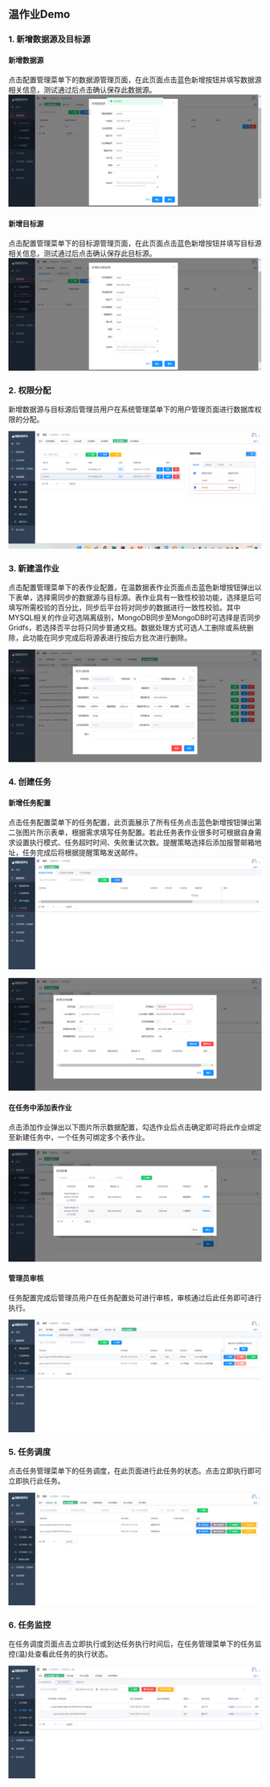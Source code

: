 

##  温作业Demo

### 1. 新增数据源及目标源

#### 新增数据源
点击配置管理菜单下的数据源管理页面，在此页面点击蓝色新增按钮并填写数据源相关信息，测试通过后点击确认保存此数据源。
   ![image-20230621132912082](../images/image-20230621132912082.png)
#### 新增目标源

点击配置管理菜单下的目标源管理页面，在此页面点击蓝色新增按钮并填写目标源相关信息，测试通过后点击确认保存此目标源。
![image-20230621132755714](../images/image-20230621132755714.png)


### 2. 权限分配

新增数据源与目标源后管理员用户在系统管理菜单下的用户管理页面进行数据库权限的分配。
  
 ![image-20230621132523358](../images/image-20230621132523358.png)


### 3. 新建温作业

点击配置管理菜单下的表作业配置，在温数据表作业页面点击蓝色新增按钮弹出以下表单，选择需同步的数据源与目标源。表作业具有一致性校验功能，选择是后可填写所需校验的百分比，同步后平台将对同步的数据进行一致性校验。其中MYSQL相关的作业可选隔离级别，MongoDB同步至MongoDB时可选择是否同步Gridfs，若选择否平台将只同步普通文档。数据处理方式可选人工删除或系统删除，此功能在同步完成后将源表进行按后方批次进行删除。

![image-20230621134350471](../images/image-20230621134350471.png)

### 4. 创建任务

#### 新增任务配置
点击任务配置菜单下的任务配置，此页面展示了所有任务点击蓝色新增按钮弹出第二张图片所示表单，根据需求填写任务配置。若此任务表作业很多时可根据自身需求设置执行模式、任务超时时间、失败重试次数。提醒策略选择后添加报警邮箱地址，任务完成后将根据提醒策略发送邮件。
![image-20230621142941634](../images/image-20230621142941634.png)

![image-20230621143119669](../images/image-20230621143119669.png)

#### 在任务中添加表作业
点击添加作业弹出以下图片所示数据配置，勾选作业后点击确定即可将此作业绑定至新建任务中，一个任务可绑定多个表作业。

![image-20230621143532776](../images/image-20230621143532776.png)

#### 管理员审核

任务配置完成后管理员用户在任务配置处可进行审核，审核通过后此任务即可进行执行。

![image-20230619183730879](../images/image-20230619183730879.png)


### 5. 任务调度

点击任务管理菜单下的任务调度，在此页面进行此任务的状态。点击立即执行即可立即执行此任务。

![image-20230620133351561](../images/image-20230620133351561.png)


### 6. 任务监控


在任务调度页面点击立即执行或到达任务执行时间后，在任务管理菜单下的任务监控(温)处查看此任务的执行状态。


![image-20230620142632337](../images/image-20230620142632337.png)

